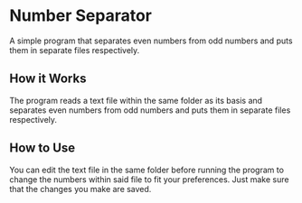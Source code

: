 # Number Separator
A simple program that separates even numbers from odd numbers and puts them in separate files respectively.
## How it Works
The program reads a text file within the same folder as its basis and separates even numbers from odd numbers and puts them in separate files respectively.
## How to Use 
You can edit the text file in the same folder before running the program to change the numbers within said file to fit your preferences. Just make sure that the changes you make are saved.
